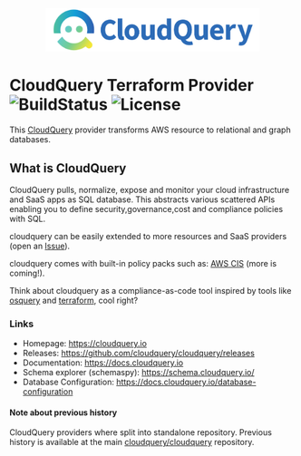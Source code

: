 <p align="center">
<a href="https://cloudquery.io">
<img alt="cloudquery logo" width=75% src="https://github.com/cloudquery/cloudquery/raw/main/docs/images/logo.png" />
</a>
</p>

CloudQuery Terraform Provider ![BuildStatus](https://img.shields.io/github/workflow/status/cloudquery/cq-provider-terraform/test?style=flat-square) ![License](https://img.shields.io/github/license/cloudquery/cloudquery?style=flat-square)
==================================

This [CloudQuery](https://github.com/cloudquery/cloudquery)
provider transforms AWS resource to relational and graph databases.

## What is CloudQuery

CloudQuery pulls, normalize, expose and monitor your cloud infrastructure and SaaS apps as SQL database.
This abstracts various scattered APIs enabling you to define security,governance,cost and compliance policies with SQL.

cloudquery can be easily extended to more resources and SaaS providers (open an [Issue](https://github.com/cloudquery/cloudquery/issues)). 

cloudquery comes with built-in policy packs such as: [AWS CIS](#running-policy-packs) (more is coming!).

Think about cloudquery as a compliance-as-code tool inspired by tools like [osquery](https://github.com/osquery/osquery)
and [terraform](https://github.com/hashicorp/terraform), cool right?

### Links
* Homepage: https://cloudquery.io
* Releases: https://github.com/cloudquery/cloudquery/releases
* Documentation: https://docs.cloudquery.io
* Schema explorer (schemaspy): https://schema.cloudquery.io/
* Database Configuration: https://docs.cloudquery.io/database-configuration

#### Note about previous history
CloudQuery providers where split into standalone repository. Previous history
is available at the main [cloudquery/cloudquery](https://github.com/cloudquery/cloudquery) repository.
